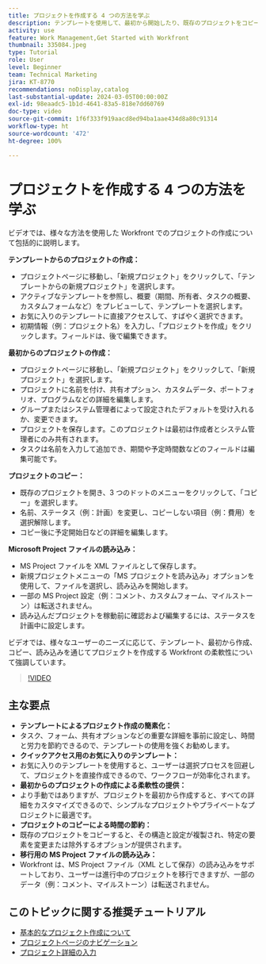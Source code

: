 ```yaml
---
title: プロジェクトを作成する 4 つの方法を学ぶ
description: テンプレートを使用して、最初から開始したり、既存のプロジェクトをコピーしたり、Microsoft Project ファイルを読み込んだりして、様々なユーザーのニーズに合わせて Workfront でプロジェクトを効率的に作成する方法について説明します。
activity: use
feature: Work Management,Get Started with Workfront
thumbnail: 335084.jpeg
type: Tutorial
role: User
level: Beginner
team: Technical Marketing
jira: KT-8770
recommendations: noDisplay,catalog
last-substantial-update: 2024-03-05T00:00:00Z
exl-id: 98eaadc5-1b1d-4641-83a5-818e7dd60769
doc-type: video
source-git-commit: 1f6f333f919aacd8ed94ba1aae434d8a80c91314
workflow-type: ht
source-wordcount: '472'
ht-degree: 100%

---
```


# プロジェクトを作成する 4 つの方法を学ぶ

ビデオでは、様々な方法を使用した Workfront でのプロジェクトの作成について包括的に説明します。

**テンプレートからのプロジェクトの作成：**

* プロジェクトページに移動し、「新規プロジェクト」をクリックして、「テンプレートからの新規プロジェクト」を選択します。
* アクティブなテンプレートを参照し、概要（期間、所有者、タスクの概要、カスタムフォームなど）をプレビューして、テンプレートを選択します。
* お気に入りのテンプレートに直接アクセスして、すばやく選択できます。
* 初期情報（例：プロジェクト名）を入力し、「プロジェクトを作成」をクリックします。フィールドは、後で編集できます。

**最初からのプロジェクトの作成：**

* プロジェクトページに移動し、「新規プロジェクト」をクリックして、「新規プロジェクト」を選択します。
* プロジェクトに名前を付け、共有オプション、カスタムデータ、ポートフォリオ、プログラムなどの詳細を編集します。
* グループまたはシステム管理者によって設定されたデフォルトを受け入れるか、変更できます。
* プロジェクトを保存します。このプロジェクトは最初は作成者とシステム管理者にのみ共有されます。
* タスクは名前を入力して追加でき、期間や予定時間数などのフィールドは編集可能です。

**プロジェクトのコピー：**

* 既存のプロジェクトを開き、3 つのドットのメニューをクリックして、「コピー」を選択します。
* 名前、ステータス（例：計画）を変更し、コピーしない項目（例：費用）を選択解除します。
* コピー後に予定開始日などの詳細を編集します。

**Microsoft Project ファイルの読み込み：**

* MS Project ファイルを XML ファイルとして保存します。
* 新規プロジェクトメニューの「MS プロジェクトを読み込み」オプションを使用して、ファイルを選択し、読み込みを開始します。
* 一部の MS Project 設定（例：コメント、カスタムフォーム、マイルストーン）は転送されません。
* 読み込んだプロジェクトを稼動前に確認および編集するには、ステータスを計画中に設定します。


ビデオでは、様々なユーザーのニーズに応じて、テンプレート、最初から作成、コピー、読み込みを通じてプロジェクトを作成する Workfront の柔軟性について強調しています。

>[!VIDEO](https://video.tv.adobe.com/v/3432166/?quality=12&learn=on&enablevpops&captions=jpn)

## 主な要点

* **テンプレートによるプロジェクト作成の簡素化：**
* タスク、フォーム、共有オプションなどの重要な詳細を事前に設定し、時間と労力を節約できるので、テンプレートの使用を強くお勧めします。
* **クイックアクセス用のお気に入りのテンプレート：**
* お気に入りのテンプレートを使用すると、ユーザーは選択プロセスを回避して、プロジェクトを直接作成できるので、ワークフローが効率化されます。
* **最初からのプロジェクトの作成による柔軟性の提供：**
* より手動ではありますが、プロジェクトを最初から作成すると、すべての詳細をカスタマイズできるので、シンプルなプロジェクトやプライベートなプロジェクトに最適です。
* **プロジェクトのコピーによる時間の節約：**
* 既存のプロジェクトをコピーすると、その構造と設定が複製され、特定の要素を変更または除外するオプションが提供されます。
* **移行用の MS Project ファイルの読み込み：**
* Workfront は、MS Project ファイル（XML として保存）の読み込みをサポートしており、ユーザーは進行中のプロジェクトを移行できますが、一部のデータ（例：コメント、マイルストーン）は転送されません。



## このトピックに関する推奨チュートリアル

* [基本的なプロジェクト作成について](/help/manage-work/projects/understand-basic-project-creation.md)
* [プロジェクトページのナビゲーション](/help/manage-work/projects/navigate-the-project-page.md)
* [プロジェクト詳細の入力](/help/manage-work/projects/fill-in-the-project-details.md)

